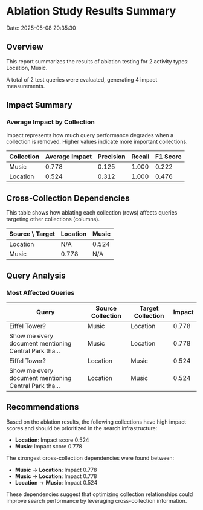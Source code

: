 # Ablation Study Results Summary
Date: 2025-05-08 20:35:30
## Overview
This report summarizes the results of ablation testing for 2 activity types: Location, Music.

A total of 2 test queries were evaluated, generating 4 impact measurements.
## Impact Summary
### Average Impact by Collection
Impact represents how much query performance degrades when a collection is removed.
Higher values indicate more important collections.

| Collection | Average Impact | Precision | Recall | F1 Score |
|------------|---------------|-----------|--------|----------|
| Music | 0.778 | 0.125 | 1.000 | 0.222 |
| Location | 0.524 | 0.312 | 1.000 | 0.476 |

## Cross-Collection Dependencies
This table shows how ablating each collection (rows) affects queries targeting other collections (columns).

| Source \ Target | Location | Music |
|---------------|---------------|---------------|
| Location | N/A | 0.524 |
| Music | 0.778 | N/A |

## Query Analysis
### Most Affected Queries
| Query | Source Collection | Target Collection | Impact |
|-------|-------------------|-------------------|--------|
| Eiffel Tower? | Music | Location | 0.778 |
| Show me every document mentioning Central Park tha... | Music | Location | 0.778 |
| Eiffel Tower? | Location | Music | 0.524 |
| Show me every document mentioning Central Park tha... | Location | Music | 0.524 |

## Recommendations
Based on the ablation results, the following collections have high impact scores and should be prioritized in the search infrastructure:

- **Location**: Impact score 0.524
- **Music**: Impact score 0.778

The strongest cross-collection dependencies were found between:

- **Music** → **Location**: Impact 0.778
- **Music** → **Location**: Impact 0.778
- **Location** → **Music**: Impact 0.524

These dependencies suggest that optimizing collection relationships could improve search performance by leveraging cross-collection information.

